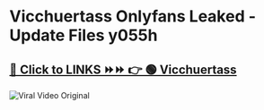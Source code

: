 
 # Vicchuertass Onlyfans Leaked - Update Files y055h

## <h2><a href="https://clipsfans.com/Vicchuertass&ref=git">🔗 Click to LINKS ⏩⏩ 👉 🟢 Vicchuertass </a></h2>

<a href="https://clipsfans.com/Vicchuertass&ref=git" rel="nofollow" data-target="animated-image.originalLink"><img src="https://i.ibb.co.com/xMMVF88/686577567.gif" alt="Viral Video Original" style="max-width: 100%; display: inline-block;" data-target="animated-image.originalImage"></a>

